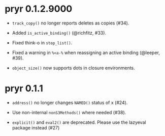 # pryr 0.1.2.9000

* `track_copy()` no longer reports deletes as copies (#34).

* Added `is_active_binding()` (@richfitz, #33).

* Fixed think-o in `stop_list()`.

* Fixed a warning in `%<a-%` when reassigning an active binding (@leeper, #39).

* `object_size()` now supports dots in closure environments.


# pryr 0.1.1

* `address()` no longer changes `NAMED()` status of x (#24).

* Use non-internal `nonS3Methods()` where needed (#38).

* `explicit()` and `eval2()` are deprecated. Please use the lazyeval
  package instead (#27)
